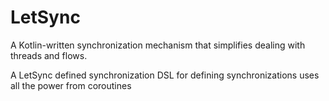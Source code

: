 # LetSync

A Kotlin-written synchronization mechanism that simplifies dealing with threads and flows.

A LetSync defined synchronization DSL for defining synchronizations uses all the power from coroutines
